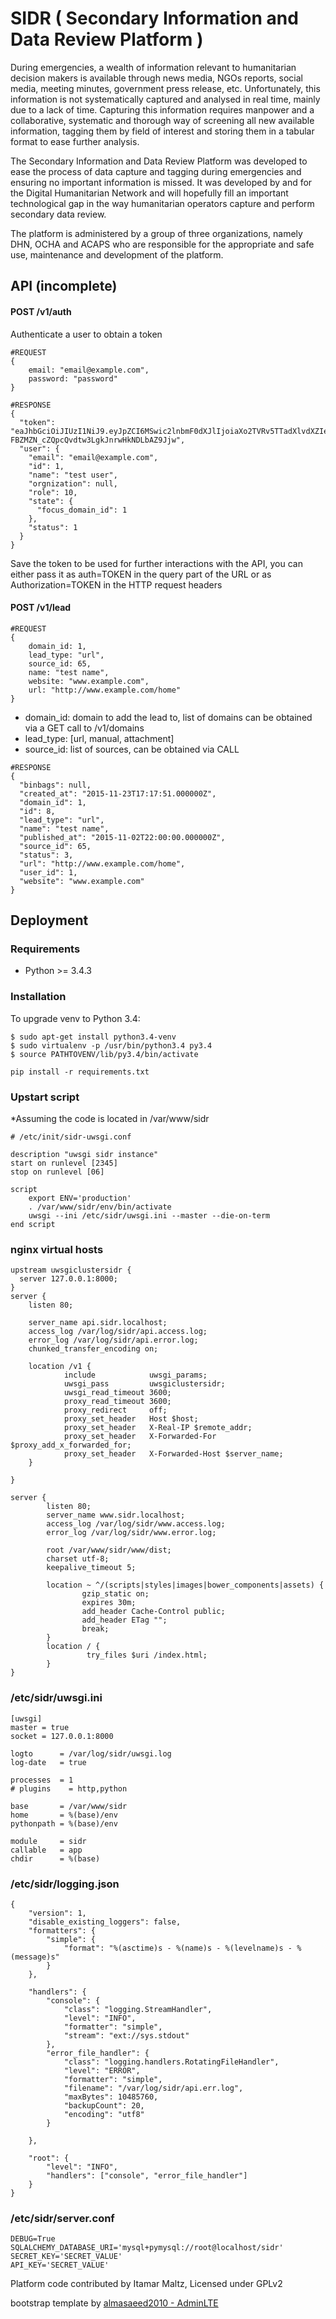 # SIDR ( Secondary Information and Data Review Platform )


During emergencies, a wealth of information relevant to humanitarian decision makers is available through news media, NGOs reports, social media, meeting minutes, government press release, etc. Unfortunately, this information is not systematically captured and analysed in real time, mainly due to a lack of time. Capturing this information requires manpower and a collaborative, systematic and thorough way of screening all new available information, tagging them by field of interest and storing them in a tabular format to ease further analysis.

The Secondary Information and Data Review Platform was developed to ease the process of data capture and tagging during emergencies and ensuring no important information is missed. It was developed by and for the Digital Humanitarian Network and will hopefully fill an important technological gap in the way humanitarian operators capture and perform secondary data review.

The platform is administered by a group of three organizations, namely DHN, OCHA and ACAPS who are responsible for the appropriate and safe use, maintenance and development of the platform.

## API (incomplete) ##
#### POST /v1/auth ####

Authenticate a user to obtain a token
```
#REQUEST
{
	email: "email@example.com",
	password: "password"
}
```
```
#RESPONSE
{
  "token": "eaJhbGciOiJIUzI1NiJ9.eyJpZCI6MSwic2lnbmF0dXJlIjoiaXo2TVRv5TTadXlvdXZIenQ1QnFEVWJxeG9LODRmYkpvQ0hZWjN1enprbW93WUFFTFVFYnlpa1IyU2xXZVVLZCJ9.gELjr-FBZMZN_cZQpcQvdtw3LgkJnrwHkNDLbAZ9Jjw",
  "user": {
    "email": "email@example.com",
    "id": 1,
    "name": "test user",
    "orgnization": null,
    "role": 10,
    "state": {
      "focus_domain_id": 1
    },
    "status": 1
  }
}
```
Save the token to be used for further interactions with the API, you can either pass it as auth=TOKEN in the query part of the URL or as Authorization=TOKEN in the HTTP request headers

#### POST /v1/lead ####
```
#REQUEST
{
	domain_id: 1,
	lead_type: "url",
	source_id: 65,
	name: "test name",
	website: "www.example.com",
	url: "http://www.example.com/home"
}
```
- domain_id: domain to add the lead to, list of domains can be obtained via a GET call to /v1/domains
- lead_type: [url, manual, attachment]
- source_id: list of sources, can be obtained via CALL
```
#RESPONSE
{
  "binbags": null,
  "created_at": "2015-11-23T17:17:51.000000Z",
  "domain_id": 1,
  "id": 8,
  "lead_type": "url",
  "name": "test name",
  "published_at": "2015-11-02T22:00:00.000000Z",
  "source_id": 65,
  "status": 3,
  "url": "http://www.example.com/home",
  "user_id": 1,
  "website": "www.example.com"
}
```


## Deployment ##

### Requirements ###
- Python >= 3.4.3

### Installation ###

To upgrade venv to Python 3.4:

```
$ sudo apt-get install python3.4-venv
$ sudo virtualenv -p /usr/bin/python3.4 py3.4
$ source PATHTOVENV/lib/py3.4/bin/activate
```

```
pip install -r requirements.txt
```

### Upstart script ###
*Assuming the code is located in /var/www/sidr

```
# /etc/init/sidr-uwsgi.conf

description "uwsgi sidr instance"
start on runlevel [2345]
stop on runlevel [06]

script
	export ENV='production'
  	. /var/www/sidr/env/bin/activate
	uwsgi --ini /etc/sidr/uwsgi.ini --master --die-on-term
end script
```

### nginx virtual hosts ###
```
upstream uwsgiclustersidr {
  server 127.0.0.1:8000;
}
server {
    listen 80;

    server_name api.sidr.localhost;
    access_log /var/log/sidr/api.access.log;
    error_log /var/log/sidr/api.error.log;
    chunked_transfer_encoding on;

    location /v1 {
            include            uwsgi_params;
            uwsgi_pass         uwsgiclustersidr;
            uwsgi_read_timeout 3600;
            proxy_read_timeout 3600;
            proxy_redirect     off;
            proxy_set_header   Host $host;
            proxy_set_header   X-Real-IP $remote_addr;
            proxy_set_header   X-Forwarded-For $proxy_add_x_forwarded_for;
            proxy_set_header   X-Forwarded-Host $server_name;
    }

}
```
```
server {
        listen 80;
        server_name www.sidr.localhost;
        access_log /var/log/sidr/www.access.log;
        error_log /var/log/sidr/www.error.log;

        root /var/www/sidr/www/dist;
        charset utf-8;
        keepalive_timeout 5;

        location ~ ^/(scripts|styles|images|bower_components|assets) {
                gzip_static on;
                expires 30m;
                add_header Cache-Control public;
                add_header ETag "";
                break;
        }
        location / {
                 try_files $uri /index.html;
        }
}
```
### /etc/sidr/uwsgi.ini ###
```
[uwsgi]
master = true
socket = 127.0.0.1:8000

logto      = /var/log/sidr/uwsgi.log
log-date   = true

processes  = 1
# plugins    = http,python

base       = /var/www/sidr
home       = %(base)/env
pythonpath = %(base)/env

module     = sidr
callable   = app
chdir      = %(base)

```
### /etc/sidr/logging.json ###
```
{
    "version": 1,
    "disable_existing_loggers": false,
    "formatters": {
        "simple": {
            "format": "%(asctime)s - %(name)s - %(levelname)s - %(message)s"
        }
    },

    "handlers": {
        "console": {
            "class": "logging.StreamHandler",
            "level": "INFO",
            "formatter": "simple",
            "stream": "ext://sys.stdout"
        },
        "error_file_handler": {
            "class": "logging.handlers.RotatingFileHandler",
            "level": "ERROR",
            "formatter": "simple",
            "filename": "/var/log/sidr/api.err.log",
            "maxBytes": 10485760,
            "backupCount": 20,
            "encoding": "utf8"
        }

    },

    "root": {
        "level": "INFO",
        "handlers": ["console", "error_file_handler"]
    }
}
```
### /etc/sidr/server.conf ###
```
DEBUG=True
SQLALCHEMY_DATABASE_URI='mysql+pymysql://root@localhost/sidr'
SECRET_KEY='SECRET_VALUE'
API_KEY='SECRET_VALUE'
```


Platform code contributed by Itamar Maltz, Licensed under GPLv2

bootstrap template by [almasaeed2010 - AdminLTE](https://github.com/almasaeed2010/AdminLTE)
